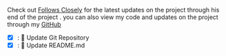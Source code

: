 Check out [Follows Closely](https://github.com/followsclosely/blokus-ai-challenge) for the latest updates on the project through his end of the project .
you can also view my code and updates on the project through my [GitHub](https://jaron-wilson.github.io/Blokus-ai/)

- [x] : 📝 Update Git Repository
- [x] : 📝 Update README.md